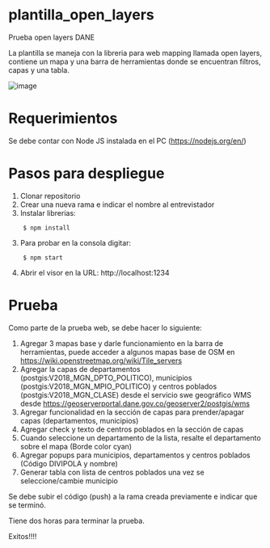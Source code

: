 # plantilla_open_layers

Prueba open layers DANE

La plantilla se maneja con la libreria para web mapping llamada open layers, contiene un mapa y una barra de herramientas donde se encuentran filtros, capas y una tabla.

![image](https://user-images.githubusercontent.com/19803402/110726080-cb683f00-81e6-11eb-9ace-a4a1b8c010da.png)

# Requerimientos
Se debe contar con Node JS instalada en el PC (https://nodejs.org/en/)

# Pasos para despliegue
1. Clonar repositorio
2. Crear una nueva rama e indicar el nombre al entrevistador
3. Instalar librerias:
```nohighlight
    $ npm install
```
3. Para probar en la consola digitar:
```nohighlight
    $ npm start
```
4. Abrir el visor en la URL: http://localhost:1234

# Prueba
Como parte de la prueba web, se debe hacer lo siguiente:
1. Agregar 3 mapas base y darle funcionamiento en la barra de herramientas, puede acceder a algunos mapas base de OSM en https://wiki.openstreetmap.org/wiki/Tile_servers
2. Agregar la capas de departamentos (postgis:V2018_MGN_DPTO_POLITICO), municipios (postgis:V2018_MGN_MPIO_POLITICO) y centros poblados (postgis:V2018_MGN_CLASE) desde el servicio swe geográfico WMS desde https://geoserverportal.dane.gov.co/geoserver2/postgis/wms
3. Agregar funcionalidad en la sección de capas para prender/apagar capas (departamentos, municipios)
4. Agregar check y texto de centros poblados en la sección de capas
5. Cuando seleccione un departamento de la lista, resalte el departamento sobre el mapa (Borde color cyan)
6. Agregar popups para municipios, departamentos y centros poblados (Código DIVIPOLA y nombre)
7. Generar tabla con lista de centros poblados una vez se seleccione/cambie municipio

Se debe subir el código (push) a la rama creada previamente e indicar que se terminó.

Tiene dos horas para terminar la prueba.

Exitos!!!!



